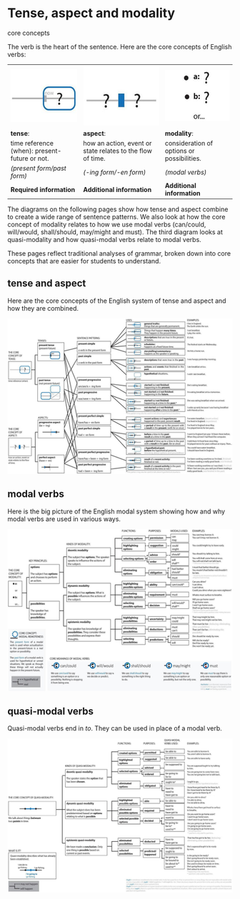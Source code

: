 # Tense, aspect and modality
core concepts

The verb is the heart of the sentence. Here are the core concepts of English verbs:

||||
|-|-|-|
|![](./Tense,%20aspect%20and%20modality/Tense,%20aspect%20and%20modality%2001.png)|![](./Tense,%20aspect%20and%20modality/Tense,%20aspect%20and%20modality%2002.png)|![](./Tense,%20aspect%20and%20modality/Tense,%20aspect%20and%20modality%2003.png)|
|**tense**:|**aspect**:|**modality**:|
|time reference (when): present-future or not.|how an action, event or state relates to the flow of time.|consideration of options or possibilities.|
|*(present form/past form)*|*(-ing form/-en form)*|*(modal verbs)*|
|**Required information**|**Additional information**|**Additional information**|

The diagrams on the following pages show how tense and aspect combine to create a wide range of sentence patterns. We also look at how the core concept of modality relates to how we use modal verbs (can/could, will/would, shall/should, may/might and must). The third diagram looks at quasi-modality and how quasi-modal verbs relate to modal verbs.

These pages reflect traditional analyses of grammar, broken down into core concepts that are easier for students to understand.

## tense and aspect
Here are the core concepts of the English system of tense and aspect and how they are combined.

![](./Tense,%20aspect%20and%20modality/Tense,%20aspect%20and%20modality%2004.png)

## modal verbs
Here is the big picture of the English modal system showing how and why modal verbs are used in various ways.

![](./Tense,%20aspect%20and%20modality/Tense,%20aspect%20and%20modality%2005.png)

## quasi-modal verbs
Quasi-modal verbs end in *to*. They can be used in place of a modal verb.

![](./Tense,%20aspect%20and%20modality/Tense,%20aspect%20and%20modality%2006.png)